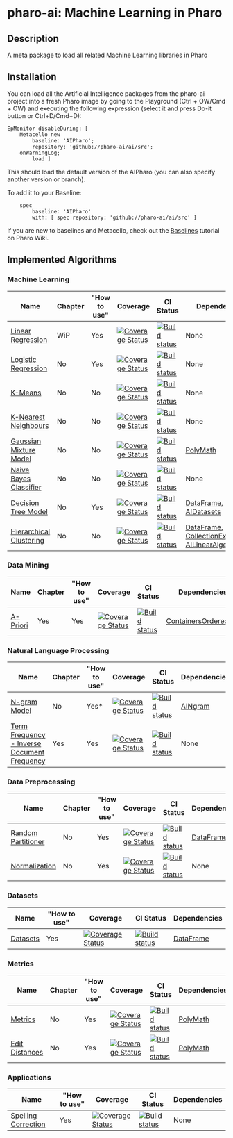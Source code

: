 # pharo-ai: Machine Learning in Pharo

## Description

A meta package to load all related Machine Learning libraries in Pharo

## Installation

You can load all the Artificial Intelligence packages from the pharo-ai project into a fresh Pharo image by going to the Playground (Ctrl + OW/Cmd + OW) and executing the following expression (select it and press Do-it button or Ctrl+D/Cmd+D):

```smalltalk
EpMonitor disableDuring: [
    Metacello new
        baseline: 'AIPharo';
        repository: 'github://pharo-ai/ai/src';
	onWarningLog;
        load ]
```

This should load the default version of the AIPharo (you can also specify another version or branch).

To add it to your Baseline:

```smalltalk
    spec
	    baseline: 'AIPharo'
	    with: [ spec repository: 'github://pharo-ai/ai/src' ]
```

If you are new to baselines and Metacello, check out the [Baselines](https://github.com/pharo-open-documentation/pharo-wiki/blob/master/General/Baselines.md) tutorial on Pharo Wiki.

## Implemented Algorithms

### Machine Learning

| Name | Chapter | "How to use" | Coverage | CI Status | Dependencies |
|---|---|---|---|---|---|
| [Linear Regression](https://github.com/pharo-ai/linear-models) | WiP | Yes | [![Coverage Status](https://coveralls.io/repos/github/pharo-ai/linear-models/badge.svg?branch=master)](https://coveralls.io/github/pharo-ai/linear-models?branch=master) | [![Build status](https://github.com/pharo-ai/linear-models/workflows/CI/badge.svg)](https://github.com/pharo-ai/linear-regression/actions/workflows/test.yml) | None |
| [Logistic Regression](https://github.com/pharo-ai/linear-models) | No | Yes | [![Coverage Status](https://coveralls.io/repos/github/pharo-ai/linear-models/badge.svg?branch=master)](https://coveralls.io/github/pharo-ai/linear-models?branch=master) | [![Build status](https://github.com/pharo-ai/linear-models/workflows/CI/badge.svg)](https://github.com/pharo-ai/linear-regression/actions/workflows/test.yml) | None |
| [K-Means](https://github.com/pharo-ai/k-means) | No | No | [![Coverage Status](https://coveralls.io/repos/github/pharo-ai/k-means/badge.svg?branch=master)](https://coveralls.io/github/pharo-ai/k-means?branch=master) | [![Build status](https://github.com/pharo-ai/k-means/workflows/CI/badge.svg)](https://github.com/pharo-ai/k-means/actions/workflows/test.yml) | None |
| [K-Nearest Neighbours](https://github.com/pharo-ai/kNN) | No | No | [![Coverage Status](https://coveralls.io/repos/github/pharo-ai/kNN/badge.svg?branch=master)](https://coveralls.io/github/pharo-ai/kNN?branch=master) | [![Build status](https://github.com/pharo-ai/kNN/workflows/CI/badge.svg)](https://github.com/pharo-ai/kNN/actions/workflows/test.yml) | None |
| [Gaussian Mixture Model](https://github.com/pharo-ai/gaussian-mixture-model) | No | No | [![Coverage Status](https://coveralls.io/repos/github/pharo-ai/gaussian-mixture-model/badge.svg?branch=master)](https://coveralls.io/github/pharo-ai/gaussian-mixture-model?branch=master) | [![Build status](https://github.com/pharo-ai/gaussian-mixture-model/workflows/CI/badge.svg)](https://github.com/pharo-ai/gaussian-mixture-model/actions/workflows/test.yml) | [PolyMath](https://github.com/PolyMathOrg/PolyMath) |
| [Naive Bayes Classifier](https://github.com/pharo-ai/naive-bayes-classifier) | No | No | [![Coverage Status](https://coveralls.io/repos/github/olekscode/NaiveBayesClassifier/badge.svg?branch=master)](https://coveralls.io/github/olekscode/NaiveBayesClassifier?branch=master) | [![Build status](https://github.com/pharo-ai/NaiveBayesClassifier/workflows/CI/badge.svg)](https://github.com/pharo-ai/NaiveBayesClassifier/actions/workflows/test.yml) | None |
| [Decision Tree Model](https://github.com/pharo-ai/decision-tree-model) | No | Yes | [![Coverage Status](https://coveralls.io/repos/github/pharo-ai/DecisionTreeModel/badge.svg?branch=master)](https://coveralls.io/github/pharo-ai/DecisionTreeModel?branch=master) | [![Build status](https://github.com/pharo-ai/DecisionTreeModel/workflows/CI/badge.svg)](https://github.com/pharo-ai/DecisionTreeModel/actions/workflows/test.yml) | [DataFrame](https://github.com/PolyMathOrg/DataFrame), [AIDatasets](https://github.com/pharo-ai/Datasets) |
| [Hierarchical Clustering](https://github.com/pharo-ai/hierarchical-clustering) | No | No | [![Coverage Status](https://coveralls.io/repos/github/pharo-ai/hierarchical-clustering/badge.svg?branch=master)](https://coveralls.io/github/pharo-ai/hierarchical-clustering?branch=master) | [![Build status](https://github.com/pharo-ai/hierarchical-clustering/workflows/CI/badge.svg)](https://github.com/pharo-ai/hierarchical-clustering/actions/workflows/test.yml) | [DataFrame](https://github.com/PolyMathOrg/DataFrame), [CollectionExtensions](https://github.com/pharo-contributions/CollectionExtensions), [AILinearAlgebra](https://github.com/pharo-ai/linear-algebra) |

### Data Mining

| Name | Chapter | "How to use" | Coverage | CI Status | Dependencies |
|---|---|---|---|---|---|
| [A-Priori](https://github.com/pharo-ai/APriori) | Yes | Yes | [![Coverage Status](https://coveralls.io/repos/github/pharo-ai/APriori/badge.svg?branch=master)](https://coveralls.io/github/pharo-ai/APriori?branch=master) | [![Build status](https://github.com/pharo-ai/APriori/workflows/CI/badge.svg)](https://github.com/pharo-ai/APriori/actions/workflows/test.yml) | [ContainersOrderedSet](https://github.com/pharo-containers/Containers-OrderedSet) |

### Natural Language Processing

| Name | Chapter | "How to use" | Coverage | CI Status | Dependencies |
|---|---|---|---|---|---|
| [N-gram Model](https://github.com/pharo-ai/NgramModel) | No | Yes* | [![Coverage Status](https://coveralls.io/repos/github/pharo-ai/NgramModel/badge.svg?branch=master)](https://coveralls.io/github/pharo-ai/NgramModel?branch=master) | [![Build status](https://github.com/pharo-ai/NgramModel/workflows/CI/badge.svg)](https://github.com/pharo-ai/NgramModel/actions/workflows/test.yml) | [AINgram](https://github.com/pharo-ai/ngram) |
| [Term Frequency - Inverse Document Frequency](https://github.com/pharo-ai/tf-idf) | Yes | Yes | [![Coverage Status](https://coveralls.io/repos/github/pharo-ai/tf-idf/badge.svg?branch=master)](https://coveralls.io/github/pharo-ai/tf-idf?branch=master) | [![Build status](https://github.com/pharo-ai/tf-idf/workflows/CI/badge.svg)](https://github.com/pharo-ai/tf-idf/actions/workflows/test.yml) | None |

### Data Preprocessing

| Name | Chapter | "How to use" | Coverage | CI Status | Dependencies |
|---|---|---|---|---|---|
| [Random Partitioner](https://github.com/pharo-ai/random-partitioner) | No | Yes | [![Coverage Status](https://coveralls.io/repos/github/PharoAI/RandomPartitioner/badge.svg?branch=master)](https://coveralls.io/github/PharoAI/RandomPartitioner?branch=master) | [![Build status](https://github.com/pharo-ai/RandomPartitioner/workflows/CI/badge.svg)](https://github.com/pharo-ai/RandomPartitioner/actions/workflows/test.yml) | [DataFrame](https://github.com/PolyMathOrg/DataFrame) |
| [Normalization](https://github.com/pharo-ai/normalization) | No | Yes | [![Coverage Status](https://coveralls.io/repos/github/pharo-ai/normalization/badge.svg?branch=master)](https://coveralls.io/github/pharo-ai/normalization?branch=master) | [![Build status](https://github.com/pharo-ai/normalization/workflows/CI/badge.svg)](https://github.com/pharo-ai/normalization/actions/workflows/test.yml) | None |

### Datasets

| Name | "How to use" | Coverage | CI Status | Dependencies |
|---|---|---|---|---|
| [Datasets](https://github.com/pharo-ai/Datasets) | Yes | [![Coverage Status](https://coveralls.io/repos/github/pharo-ai/Datasets/badge.svg?branch=master)](https://coveralls.io/github/pharo-ai/Datasets?branch=master) | [![Build status](https://github.com/pharo-ai/Datasets/workflows/CI/badge.svg)](https://github.com/pharo-ai/Datasets/actions/workflows/test.yml) | [DataFrame](https://github.com/PolyMathOrg/DataFrame) |

### Metrics

| Name | Chapter | "How to use" | Coverage | CI Status | Dependencies |
|---|---|---|---|---|---|
| [Metrics](https://github.com/pharo-ai/metrics) | No | Yes | [![Coverage Status](https://coveralls.io/repos/github/pharo-ai/metrics/badge.svg?branch=master)](https://coveralls.io/github/pharo-ai/metrics?branch=master) | [![Build status](https://github.com/pharo-ai/metrics/workflows/CI/badge.svg)](https://github.com/pharo-ai/metrics/actions/workflows/test.yml) | [PolyMath](https://github.com/PolyMathOrg/PolyMath) |
| [Edit Distances](https://github.com/pharo-ai/edit-distances) | No | Yes | [![Coverage Status](https://coveralls.io/repos/github/pharo-ai/edit-distances/badge.svg?branch=master)](https://coveralls.io/github/pharo-ai/edit-distances?branch=master) | [![Build status](https://github.com/pharo-ai/edit-distances/workflows/CI/badge.svg)](https://github.com/pharo-ai/edit-distances/actions/workflows/test.yml) | [PolyMath](https://github.com/PolyMathOrg/PolyMath) |

### Applications

| Name | "How to use" | Coverage | CI Status | Dependencies |
|---|---|---|---|---|
| [Spelling Correction](https://github.com/pharo-ai/spelling-correction) | Yes | [![Coverage Status](https://coveralls.io/repos/github/pharo-ai/spelling-correction/badge.svg?branch=master)](https://coveralls.io/github/pharo-ai/spelling-correction?branch=master) | [![Build status](https://github.com/pharo-ai/spelling-correction/workflows/CI/badge.svg)](https://github.com/pharo-ai/spelling-correction/actions/workflows/test.yml) | None |

